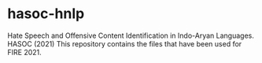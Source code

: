 # hasoc-hnlp
Hate Speech and Offensive Content Identification in Indo-Aryan Languages.
HASOC (2021)
This repository contains the files that have been used for FIRE 2021.
